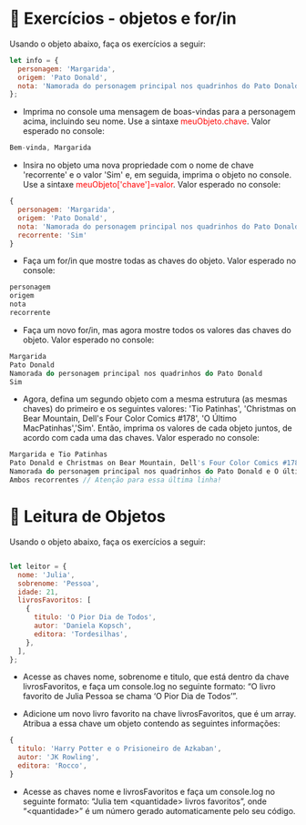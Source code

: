 # :rocket: Exercícios - objetos e for/in

Usando o objeto abaixo, faça os exercícios a seguir:

```javascript
let info = {
  personagem: 'Margarida',
  origem: 'Pato Donald',
  nota: 'Namorada do personagem principal nos quadrinhos do Pato Donald',
};
```

- Imprima no console uma mensagem de boas-vindas para a personagem acima, incluindo seu nome. Use a sintaxe  <span style="color: red;">meuObjeto.chave</span>. Valor esperado no console:

```javascript
Bem-vinda, Margarida
```

- Insira no objeto uma nova propriedade com o nome de chave 'recorrente' e o valor 'Sim' e, em seguida, imprima o objeto no console. Use a sintaxe  <span style="color: red;">meuObjeto['chave']=valor</span>. Valor esperado no console:

```javascript
{
  personagem: 'Margarida',
  origem: 'Pato Donald',
  nota: 'Namorada do personagem principal nos quadrinhos do Pato Donald',
  recorrente: 'Sim'
}
```

- Faça um for/in que mostre todas as chaves do objeto. Valor esperado no console:

```javascript
personagem
origem
nota
recorrente
```

- Faça um novo for/in, mas agora mostre todos os valores das chaves do objeto. Valor esperado no console:

```javascript
Margarida
Pato Donald
Namorada do personagem principal nos quadrinhos do Pato Donald
Sim
```

- Agora, defina um segundo objeto com a mesma estrutura (as mesmas chaves) do primeiro e os seguintes valores: 'Tio Patinhas', 'Christmas on Bear Mountain, Dell's Four Color Comics #178', 'O Último MacPatinhas','Sim'. Então, imprima os valores de cada objeto juntos, de acordo com cada uma das chaves. Valor esperado no console:

```javascript
Margarida e Tio Patinhas
Pato Donald e Christmas on Bear Mountain, Dell's Four Color Comics #178
Namorada do personagem principal nos quadrinhos do Pato Donald e O último MacPatinhas
Ambos recorrentes // Atenção para essa última linha!
```

# :rocket: Leitura de Objetos

Usando o objeto abaixo, faça os exercícios a seguir:

```javascript

let leitor = {
  nome: 'Julia',
  sobrenome: 'Pessoa',
  idade: 21,
  livrosFavoritos: [
    {
      titulo: 'O Pior Dia de Todos',
      autor: 'Daniela Kopsch',
      editora: 'Tordesilhas',
    },
  ],
};

```

- Acesse as chaves nome, sobrenome e titulo, que está dentro da chave livrosFavoritos, e faça um console.log no seguinte formato: “O livro favorito de Julia Pessoa se chama ‘O Pior Dia de Todos’”.

- Adicione um novo livro favorito na chave livrosFavoritos, que é um array. Atribua a essa chave um objeto contendo as seguintes informações:

```javascript
{
  titulo: 'Harry Potter e o Prisioneiro de Azkaban',
  autor: 'JK Rowling',
  editora: 'Rocco',
}
```

- Acesse as chaves nome e livrosFavoritos e faça um console.log no seguinte formato: “Julia tem \<quantidade> livros favoritos”, onde “\<quantidade>” é um número gerado automaticamente pelo seu código.
